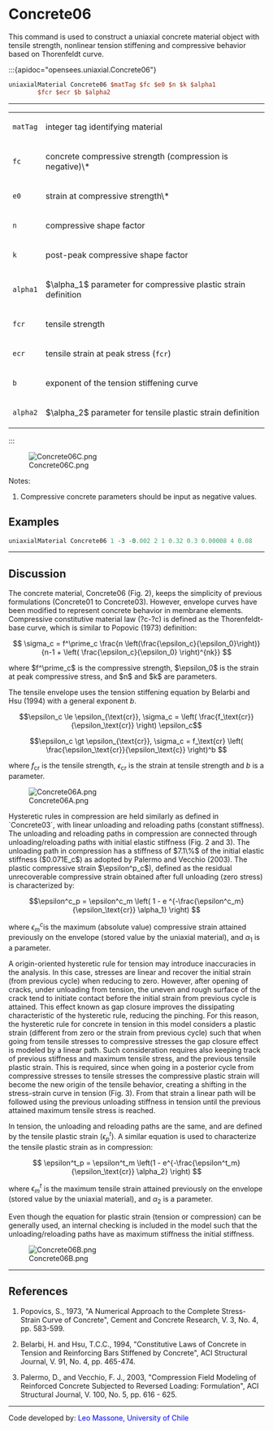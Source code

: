 # Concrete06

This command is used to construct a uniaxial concrete material object
with tensile strength, nonlinear tension stiffening and compressive
behavior based on Thorenfeldt curve.

:::{apidoc="opensees.uniaxial.Concrete06"}
```tcl
uniaxialMaterial Concrete06 $matTag $fc $e0 $n $k $alpha1
        $fcr $ecr $b $alpha2
```

<hr />
<table>
<tbody>
<tr class="odd">
<td><code class="parameter-table-variable">matTag</code></td>
<td><p>integer tag identifying material</p></td>
</tr>
<tr class="even">
<td><code class="parameter-table-variable">fc</code></td>
<td><p>concrete compressive strength (compression is negative)\*</p></td>
</tr>
<tr class="odd">
<td><code class="parameter-table-variable">e0</code></td>
<td><p>strain at compressive strength\*</p></td>
</tr>
<tr class="even">
<td><code class="parameter-table-variable">n</code></td>
<td><p>compressive shape factor</p></td>
</tr>
<tr class="odd">
<td><code class="parameter-table-variable">k</code></td>
<td><p>post-peak compressive shape factor</p></td>
</tr>
<tr class="even">
<td><p><code class="parameter-table-variable">alpha1</code></p></td>
<td><p>$\alpha_1$ parameter for compressive
plastic strain definition</p></td>
</tr>
<tr class="odd">
<td><code class="parameter-table-variable">fcr</code></td>
<td><p>tensile strength</p></td>
</tr>
<tr class="even">
<td><code class="parameter-table-variable">ecr</code></td>
<td><p>tensile strain at peak stress (<code>fcr</code>)</p></td>
</tr>
<tr class="odd">
<td><code class="parameter-table-variable">b</code></td>
<td><p>exponent of the tension stiffening curve</p></td>
</tr>
<tr class="even">
<td><p><code class="parameter-table-variable">alpha2</code></p></td>
<td><p>$\alpha_2$ parameter for tensile plastic
strain definition</p></td>
</tr>
</tbody>
</table>
:::

<figure>
<img src="/OpenSeesRT/contrib/static/Concrete06C.png" title="Concrete06C.png"
alt="Concrete06C.png" />
<figcaption aria-hidden="true">Concrete06C.png</figcaption>
</figure>

<p>Notes:</p>

<ol>
<li>Compressive concrete parameters should be input as negative
values.</li>
</ol>

## Examples

```tcl
uniaxialMaterial Concrete06 1 -3 -0.002 2 1 0.32 0.3 0.00008 4 0.08
```

<hr />

## Discussion
<p>The concrete material, Concrete06 (Fig. 2), keeps the simplicity of
previous formulations (Concrete01 to Concrete03). However, envelope
curves have been modified to represent concrete behavior in membrane
elements. Compressive constitutive material law (?c-?c) is defined as
the Thorenfeldt-base curve, which is similar to Popovic (1973)
definition:</p>

$$
\sigma_c = f^\prime_c \frac{n \left(\frac{\epsilon_c}{\epsilon_0}\right)}{n-1 + \left(
\frac{\epsilon_c}{\epsilon_0} \right)^{nk}}
$$


<p>where $f^\prime_c$ is the compressive strength,
$\epsilon_0$ is the strain at peak compressive
stress, and $n$ and $k$ are parameters.</p>

The tensile envelope uses the tension stiffening equation by Belarbi
and Hsu (1994) with a general exponent $b$.


$$\epsilon_c \le \epsilon_{\text{cr}}, \sigma_c = \left(
\frac{f_\text{cr}}{\epsilon_\text{cr}} \right) \epsilon_c$$

$$\epsilon_c \gt \epsilon_{\text{cr}}, \sigma_c = f_\text{cr}
\left( \frac{\epsilon_\text{cr}}{\epsilon_\text{c}} \right)^b
$$


where $f_\text{cr}$ is the tensile strength, $\epsilon_\text{cr}$ 
is the strain at tensile strength and $b$ is a parameter.

<figure>
<img src="/OpenSeesRT/contrib/static/Concrete06A.png" title="Concrete06A.png"
alt="Concrete06A.png" />
<figcaption aria-hidden="true">Concrete06A.png</figcaption>
</figure>

<p>Hysteretic rules in compression are held similarly as defined in
`Concrete03`, with linear unloading and reloading paths (constant
stiffness). The unloading and reloading paths in compression are
connected through unloading/reloading paths with initial elastic
stiffness (Fig. 2 and 3). The unloading path in compression has a
stiffness of $7.1\%$ of the initial elastic stiffness ($0.071E_c$) as adopted
by Palermo and Vecchio (2003). The plastic compressive strain
$\epsilon^p_c$), defined as the residual
unrecoverable compressive strain obtained after full unloading (zero
stress) is characterized by:


$$\epsilon^c_p = \epsilon^c_m \left( 1 - e
^{-\frac{\epsilon^c_m}{\epsilon_\text{cr}} \alpha_1} \right)
$$


where $\epsilon_m^c$is the maximum (absolute
value) compressive strain attained previously on the envelope (stored
value by the uniaxial material), and $\alpha_1$
is a parameter.

A origin-oriented hysteretic rule for tension may introduce
inaccuracies in the analysis. In this case, stresses are linear and
recover the initial strain (from previous cycle) when reducing to zero.
However, after opening of cracks, under unloading from tension, the
uneven and rough surface of the crack tend to initiate contact before
the initial strain from previous cycle is attained. This effect known as
gap closure improves the dissipating characteristic of the hysteretic
rule, reducing the pinching. For this reason, the hysteretic rule for
concrete in tension in this model considers a plastic strain (different
from zero or the strain from previous cycle) such that when going from
tensile stresses to compressive stresses the gap closure effect is
modeled by a linear path. Such consideration requires also keeping track
of previous stiffness and maximum tensile stress, and the previous
tensile plastic strain. This is required, since when going in a
posterior cycle from compressive stresses to tensile stresses the
compressive plastic strain will become the new origin of the tensile
behavior, creating a shifting in the stress-strain curve in tension
(Fig. 3). From that strain a linear path will be followed using the
previous unloading stiffness in tension until the previous attained
maximum tensile stress is reached.

In tension, the unloading and reloading paths are the same, and are
defined by the tensile plastic strain
$(\epsilon_p^t)$. A similar equation is used to
characterize the tensile plastic strain as in compression:

$$
\epsilon^t_p = \epsilon^t_m \left(1 - e^{-\frac{\epsilon^t_m}{\epsilon_\text{cr}} \alpha_2} \right)
$$

where $\epsilon_m^t$ is the maximum tensile
strain attained previously on the envelope (stored value by the uniaxial
material), and $\alpha_2$ is a parameter.

<p>Even though the equation for plastic strain (tension or compression)
can be generally used, an internal checking is included in the model
such that the unloading/reloading paths have as maximum stiffness the
initial stiffness.</p>

<figure>
<img src="/OpenSeesRT/contrib/static/Concrete06B.png" title="Concrete06B.png"
alt="Concrete06B.png" />
<figcaption aria-hidden="true">Concrete06B.png</figcaption>
</figure>
<hr />

## References
1. Popovics, S., 1973, "A Numerical Approach to the Complete
   Stress-Strain Curve of Concrete", Cement and Concrete Research, V. 3,
   No. 4, pp. 583-599.</p>
2. Belarbi, H. and Hsu, T.C.C., 1994, "Constitutive Laws of Concrete
   in Tension and Reinforcing Bars Stiffened by Concrete", ACI Structural
   Journal, V. 91, No. 4, pp. 465-474.</p>
3. Palermo, D., and Vecchio, F. J., 2003, "Compression Field Modeling
   of Reinforced Concrete Subjected to Reversed Loading: Formulation", ACI
   Structural Journal, V. 100, No. 5, pp. 616 - 625.</p>

<hr />

<p>Code developed by: <span style="color:blue"> Leo Massone, University of Chile </span></p>

